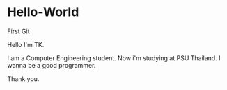 # Hello-World
First Git

Hello I'm TK.

I am a Computer Engineering student. Now i'm studying at PSU Thailand.
I wanna be a good programmer.




Thank you.
